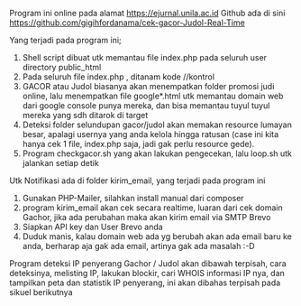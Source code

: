Program ini online pada alamat https://ejurnal.unila.ac.id
Github ada di sini https://github.com/gigihfordanama/cek-gacor-Judol-Real-Time

Yang terjadi pada program ini;
1. Shell script dibuat utk memantau file index.php pada seluruh user directory  public_html
2. Pada seluruh file index.php , ditanam kode  //kontrol
3. GACOR atau Judol biasanya akan menempatkan folder promosi judi online, lalu menempatkan file google*.html utk memantau domain web dari google console punya mereka, dan bisa memantau tuyul tuyul mereka yang sdh ditarok di target
4. Deteksi folder selundupan gacor/judol akan memakan resource lumayan besar, apalagi usernya yang anda kelola hingga ratusan (case ini kita hanya cek 1 file, index.php saja, jadi gak perlu resource gede).
5. Program checkgacor.sh yang akan lakukan pengecekan, lalu loop.sh utk jalankan setiap detik


Utk Notifikasi ada di folder kirim_email, yang terjadi pada program ini
1. Gunakan PHP-Mailer, silahkan install manual dari composer
2. program kirim_email akan cek secara realtime, luaran dari cek domain Gachor, jika ada perubahan maka akan kirim email via SMTP Brevo
3. Siapkan API key dan User Brevo anda
4. Duduk manis, kalau domain web ada yg berubah akan ada email baru ke anda, berharap aja gak ada email, artinya gak ada masalah :-D

Program deteksi IP penyerang Gachor / Judol akan dibawah terpisah, cara deteksinya, melisting IP, lakukan blockir, cari WHOIS informasi IP nya, dan tampilkan peta dan statistik IP penyerang, ini akan dibahas terpisah pada sikuel berikutnya
